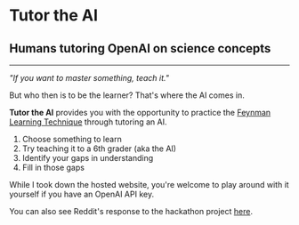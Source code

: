 # Tutor the AI

## Humans tutoring OpenAI on science concepts

---

_"If you want to master something, teach it."_

But who then is to be the learner? That's where the AI comes in.

**Tutor the AI** provides you with the opportunity to practice the [Feynman Learning Technique](https://fs.blog/2012/04/feynman-technique/) through tutoring an AI.

1. Choose something to learn
2. Try teaching it to a 6th grader (aka the AI)
3. Identify your gaps in understanding
4. Fill in those gaps

While I took down the hosted website, you're welcome to play around with it yourself if you have an OpenAI API key.

You can also see Reddit's response to the hackathon project [here](https://www.reddit.com/r/biology/comments/i76rhe/practicing_your_bio_knowledge_by_tutoring_an_ai/).
